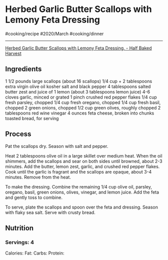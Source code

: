 # Herbed Garlic Butter Scallops with Lemony Feta Dressing
#cooking/recipe #2020/March #cooking/dinner
- - - -
[Herbed Garlic Butter Scallops with Lemony Feta Dressing. - Half Baked Harvest](https://www.halfbakedharvest.com/garlic-butter-scallops/)

## Ingredients
1 1/2 pounds large scallops (about 16 scallops)
1/4 cup + 2 tablespoons extra virgin olive oil
kosher salt and black pepper
4 tablespoons salted butter
zest and juice of 1 lemon (about 3 tablespoons lemon juice)
4-6 cloves garlic, minced or grated
1 pinch crushed red pepper flakes
1/4 cup fresh parsley, chopped
1/4 cup fresh oregano, chopped
1/4 cup fresh basil, chopped
2 green onions, chopped
1/2 cup green olives, roughly chopped
2 tablespoons red wine vinegar
4 ounces feta cheese, broken into chunks
toasted bread, for serving

## Process
Pat the scallops dry. Season with salt and pepper.

Heat 2 tablespoons olive oil in a large skillet over medium heat. When the oil shimmers, add the scallops and sear on both sides until browned, about 2-3 minutes. Add the butter, lemon zest, garlic, and crushed red pepper flakes. Cook until the garlic is fragrant and the scallops are opaque, about 3-4 minutes. Remove from the heat.

To make the dressing. Combine the remaining 1/4 cup olive oil, parsley, oregano, basil, green onions, olives, vinegar, and lemon juice. Add the feta and gently toss to combine.

To serve, plate the scallops and spoon over the feta and dressing. Season with flaky sea salt. Serve with crusty bread.

## Nutrition
### Servings: 4
Calories: 
Fat: 
Carbs: 
Protein: 
